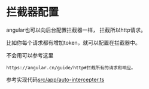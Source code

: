 # 拦截器配置

angular也可以向后台配置拦截器一样，
拦截所以http请求。

比如你每个请求都有增加token，就可以配置在拦截器中。

不会用可以参考这里

`https://angular.cn/guide/http#拦截所有的请求和响应。`

参考实现代码[src/app/auto-intercepter.ts](../../app/auto-intercepter.ts)
